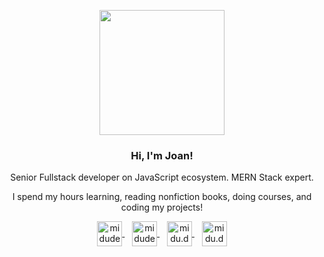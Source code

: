 <p align="center" width="300">
   <img src="https://avatars.githubusercontent.com/u/40794343?s=460&u=8b2714dd5889f20ee6dcbcd2d445c58eb6931dec&v=4" width="200" />
   <h3 align="center">Hi, I'm Joan!</h3>
</p>
<p align="center">Senior Fullstack developer on JavaScript ecosystem. MERN Stack expert.</p>
<p align="center">I spend my hours learning, reading nonfiction books, doing courses, and coding my projects!</p>

<p align="center">
   <a href="https://twitch.tv/joanbusquet" target="_blank" rel="noopener noreferrer">
    <img align="center" src="https://uxwing.com/wp-content/themes/uxwing/download/10-brands-and-social-media/twitch-round-color.svg" alt="midudev" height="40px" width="40px" />
  </a>&nbsp;&nbsp;
   <a href="https://www.youtube.com/channel/UC4PmjgLqVzsog9NgpeM47Ag" target="_blank" rel="noopener noreferrer">
    <img align="center" src="https://uxwing.com/wp-content/themes/uxwing/download/10-brands-and-social-media/youtube-round-color.svg" alt="midudev" height="40px" width="40px" />
  </a>&nbsp;&nbsp;
  <a href="https://instagram.com/joanbusquet" target="_blank" rel="noopener noreferrer">
    <img align="center" src="https://uxwing.com/wp-content/themes/uxwing/download/10-brands-and-social-media/instagram-round-color.svg" alt="midu.dev" height="40px" width="40px" />
  </a>&nbsp;&nbsp;
  <a href="https://www.reddit.com/user/joanbusquet" target="_blank" rel="noopener noreferrer">
    <img align="center" src="https://uxwing.com/wp-content/themes/uxwing/download/10-brands-and-social-media/reddit-round-color.svg" alt="midu.dev" height="40px" width="40px" />
  </a>
   
</p>
